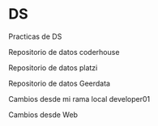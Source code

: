 # DS
Practicas de DS

Repositorio de datos coderhouse

Repositorio de datos platzi

Repositorio de datos Geerdata

Cambios desde mi rama local developer01

Cambios desde Web
